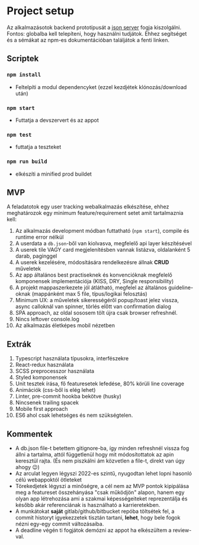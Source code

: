 # Project setup

Az alkalmazásotok backend prototípusát a [json server](https://www.npmjs.com/package/json-server) fogja kiszolgálni.
Fontos: globalba kell telepíteni, hogy használni tudjátok. Ehhez segítséget és a sémákat az npm-es dokumentációban találjátok a fenti linken.


## Scriptek

### `npm install`
- Feltelpíti a modul dependencyket (ezzel kezdjétek klónozás/download után)
### `npm start`
- Futtatja a devszervert és az appot
### `npm test`
- futtatja a teszteket
### `npm run build`
- elkészíti a minified prod buildet

## MVP

A feladatotok egy user tracking webalkalmazás elkészítése, ehhez meghatározok egy minimum feature/requirement setet amit tartalmaznia kell:
1. Az alkalmazás development módban futtatható (`npm start`), compile és runtime error nélkül
2. A userdata a `db.json`-ből van kiolvasva, megfelelő api layer készítésével
3. A userek tile VAGY card megjelenítésben vannak listázva, oldalanként 5 darab, paginggel
4. A userek kezelésére, módosítására rendelkezésre állnak **CRUD** műveletek
5. Az app általános best practiseknek és konvencióknak megfelelő komponensek implementációja (KISS, DRY, Single responsibility)
6. A projekt mappaszerkezete jól átlátható, megfelel az általános guideline-oknak (mappánként max 5 file, típus/logikai felosztás)
7. Minimum UX: a műveletek sikerességéről popup/toast jelez vissza, async calloknál van spinner, törlés előtt van confirmation dialog
8. SPA approach, az oldal sososem tölt újra csak browser refreshnél.
9. Nincs leftover console.log
10. Az alkalmazás életképes mobil nézetben

## Extrák

1. Typescript használata típusokra, interfészekre
2. React-redux használata
3. SCSS preprocesszor használata
4. Styled komponensek
5. Unit tesztek írása, fő featuresetek lefedése, 80% körüli line coverage
6. Animációk (css-ből is elég lehet)
7. Linter, pre-commit hookba bekötve (husky)
8. Nincsenek trailing spacek
9. Mobile first approach
10. ES6 ahol csak lehetséges és nem szükségtelen.

## Kommentek

- A db.json file-t betettem gitignore-ba, így minden refreshnél vissza fog állni a tartalma, attól függetlenül hogy mit módosítottatok az apin keresztül rajta. (És nem piszkálni ám közvetlen a file-t, direkt van úgy ahogy 😉)
- Az arculat legyen légyszi 2022-es szintű, nyugodtan lehet lopni hasonló célú webappoktól ötleteket
- Törekedjetek légyszi a minőségre, a cél nem az MVP pontok kipipálása meg a featureset összehányása "csak működjön" alapon, hanem egy olyan app létrehozása ami a szakmai képességeiteket reprezentálja és később akár referenciának is használható a karrieretekben.
- A munkátokat **saját** gitlab/github/bitbucket repóba töltsétek fel, a commit historyt igyekezzetek tisztán tartani, **lehet**, hogy bele fogok nézni egy-egy commit változásaiba.
- A deadline végén ti fogjátok demózni az appot ha elkészültem a review-val.